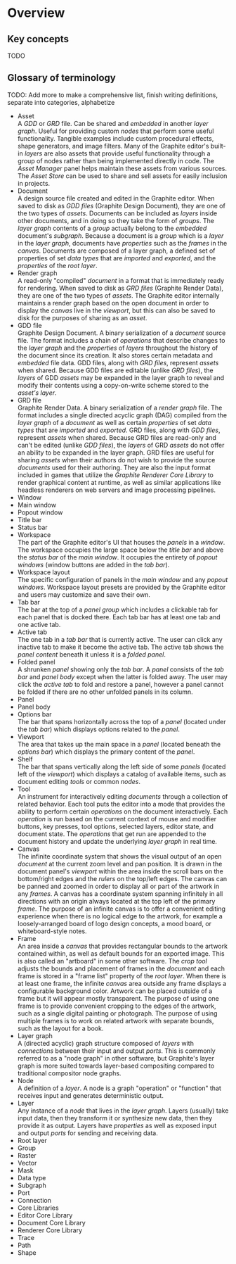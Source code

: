 # Overview

## Key concepts

TODO

## Glossary of terminology

TODO: Add more to make a comprehensive list, finish writing definitions, separate into categories, alphabetize

- Asset  
  A *GDD* or *GRD* file. Can be shared and *embedded* in another *layer graph*. Useful for providing custom *nodes* that perform some useful functionality. Tangible examples include custom procedural effects, shape generators, and image filters. Many of the Graphite editor's built-in *layers* are also assets that provide useful functionality through a group of nodes rather than being implemented directly in code. The *Asset Manager* panel helps maintain these assets from various sources. The *Asset Store* can be used to share and sell assets for easily inclusion in projects.
- Document  
  A design source file created and edited in the Graphite editor. When saved to disk as *GDD files* (Graphite Design Document), they are one of the two types of *assets*. Documents can be included as *layers* inside other documents, and in doing so they take the form of *groups*. The *layer graph* contents of a *group* actually belong to the *embedded* document's *subgraph*. Because a document is a *group* which is a *layer* in the *layer graph*, documents have *properties* such as the *frames* in the *canvas*. Documents are composed of a layer graph, a defined set of properties of set *data types* that are *imported* and *exported*, and the *properties* of the *root layer*.
- Render graph  
  A read-only "compiled" *document* in a format that is immediately ready for rendering. When saved to disk as *GRD files* (Graphite Render Data), they are one of the two types of *assets*. The Graphite editor internally maintains a render graph based on the open document in order to display the *canvas* live in the *viewport*, but this can also be saved to disk for the purposes of sharing as an *asset*.
- GDD file  
  Graphite Design Document. A binary serialization of a *document* source file. The format includes a chain of *operations* that describe changes to the *layer graph* and the *properties* of *layers* throughout the history of the document since its creation. It also stores certain metadata and *embedded* file data. GDD files, along with *GRD files*, represent *assets* when shared. Because GDD files are editable (unlike *GRD files*), the *layers* of GDD *assets* may be expanded in the layer graph to reveal and modify their contents using a copy-on-write scheme stored to the *asset's* *layer*.
- GRD file  
  Graphite Render Data. A binary serialization of a *render graph* file. The format includes a single directed acyclic graph (DAG) compiled from the *layer graph* of a *document* as well as certain *properties* of set *data types* that are *imported* and *exported*. GRD files, along with *GDD files*, represent *assets* when shared. Because GRD files are read-only and can't be edited (unlike *GDD files*), the *layers* of GRD *assets* do not offer an ability to be expanded in the layer graph. GRD files are useful for sharing *assets* when their authors do not wish to provide the source *documents* used for their authoring. They are also the input format included in games that utilize the *Graphite Renderer Core Library* to render graphical content at runtime, as well as similar applications like headless renderers on web servers and image processing pipelines.
- Window
- Main window
- Popout window
- Title bar
- Status bar
- Workspace  
  The part of the Graphite editor's UI that houses the *panels* in a *window*. The workspace occupies the large space below the *title bar* and above the *status bar* of the *main window*. It occupies the entirety of *popout windows* (window buttons are added in the *tab bar*).
- Workspace layout  
  The specific configuration of panels in the *main window* and any *popout windows*. Workspace layout presets are provided by the Graphite editor and users may customize and save their own.
- Tab bar  
  The bar at the top of a *panel group* which includes a clickable tab for each panel that is docked there. Each tab bar has at least one tab and one active tab.
- Active tab  
  The one tab in a *tab bar* that is currently active. The user can click any inactive tab to make it become the active tab. The active tab shows the *panel content* beneath it unless it is a *folded panel*.
- Folded panel  
  A shrunken *panel* showing only the *tab bar*. A *panel* consists of the *tab bar* and *panel body* except when the latter is folded away. The user may click the *active tab* to fold and restore a panel, however a panel cannot be folded if there are no other unfolded panels in its column.
- Panel
- Panel body
- Options bar  
  The bar that spans horizontally across the top of a *panel* (located under the *tab bar*) which displays options related to the *panel*.
- Viewport  
  The area that takes up the main space in a *panel* (located beneath the *options bar*) which displays the primary content of the *panel*.
- Shelf  
  The bar that spans vertically along the left side of some *panels* (located left of the *viewport*) which displays a catalog of available items, such as document editing *tools* or common *nodes*.
- Tool  
  An instrument for interactively editing *documents* through a collection of related behavior. Each tool puts the editor into a mode that provides the ability to perform certain *operations* on the document interactively. Each *operation* is run based on the current context of mouse and modifier buttons, key presses, tool options, selected layers, editor state, and document state. The *operations* that get run are appended to the document history and update the underlying *layer graph* in real time.
- Canvas  
  The infinite coordinate system that shows the visual output of an open *document* at the current zoom level and pan position. It is drawn in the document panel's *viewport* within the area inside the scroll bars on the bottom/right edges and the *rulers* on the top/left edges. The canvas can be panned and zoomed in order to display all or part of the artwork in any *frames*. A canvas has a coordinate system spanning infinitely in all directions with an origin always located at the top left of the primary *frame*. The purpose of an infinite canvas is to offer a convenient editing experience when there is no logical edge to the artwork, for example a loosely-arranged board of logo design concepts, a mood board, or whiteboard-style notes.
- Frame  
  An area inside a *canvas* that provides rectangular bounds to the artwork contained within, as well as default bounds for an exported image. This is also called an "artboard" in some other software. The *crop tool* adjusts the bounds and placement of frames in the *document* and each frame is stored in a "frame list" property of the *root layer*. When there is at least one frame, the infinite *canvas* area outside any frame displays a configurable background color. Artwork can be placed outside of a frame but it will appear mostly transparent. The purpose of using one frame is to provide convenient cropping to the edges of the artwork, such as a single digital painting or photograph. The purpose of using multiple frames is to work on related artwork with separate bounds, such as the layout for a book.
- Layer graph  
  A (directed acyclic) graph structure composed of *layers* with *connections* between their input and output *ports*. This is commonly referred to as a "node graph" in other software, but Graphite's layer graph is more suited towards layer-based compositing compared to traditional compositor node graphs.
- Node  
  A definition of a *layer*. A node is a graph "operation" or "function" that receives input and generates deterministic output.
- Layer  
  Any instance of a *node* that lives in the *layer graph*. Layers (usually) take input data, then they transform it or synthesize new data, then they provide it as output. Layers have *properties* as well as exposed input and output *ports* for sending and receiving data.
- Root layer
- Group
- Raster
- Vector
- Mask
- Data type
- Subgraph
- Port
- Connection
- Core Libraries
- Editor Core Library
- Document Core Library
- Renderer Core Library
- Trace
- Path
- Shape
